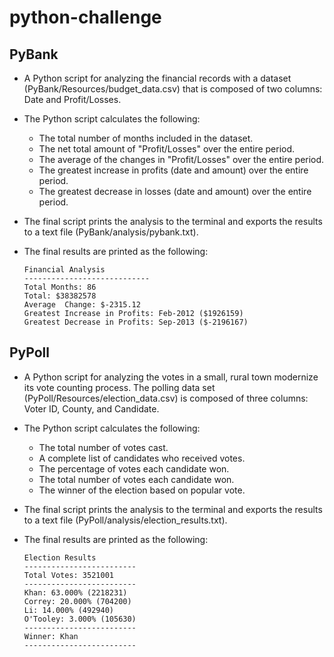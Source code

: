 # python-challenge
## PyBank
* A Python script for analyzing the financial records with a dataset (PyBank/Resources/budget_data.csv) that is composed of two columns: Date and Profit/Losses. 

* The Python script calculates the following:
  * The total number of months included in the dataset.
  * The net total amount of "Profit/Losses" over the entire period.
  * The average of the changes in "Profit/Losses" over the entire period.
  * The greatest increase in profits (date and amount) over the entire period.
  * The greatest decrease in losses (date and amount) over the entire period.

* The final script prints the analysis to the terminal and exports the results to a text file (PyBank/analysis/pybank.txt).

* The final results are printed as the following:
    ```
    Financial Analysis
    ----------------------------
    Total Months: 86
    Total: $38382578
    Average  Change: $-2315.12
    Greatest Increase in Profits: Feb-2012 ($1926159)
    Greatest Decrease in Profits: Sep-2013 ($-2196167)
    ```


## PyPoll
* A Python script for analyzing the votes in a small, rural town modernize its vote counting process. The polling data set (PyPoll/Resources/election_data.csv) is composed of three columns: Voter ID, County, and Candidate. 

* The Python script calculates the following:
  * The total number of votes cast.
  * A complete list of candidates who received votes.
  * The percentage of votes each candidate won.
  * The total number of votes each candidate won.
  * The winner of the election based on popular vote.

* The final script prints the analysis to the terminal and exports the results to a text file (PyPoll/analysis/election_results.txt).

* The final results are printed as the following:
    ```
    Election Results
    -------------------------
    Total Votes: 3521001
    -------------------------
    Khan: 63.000% (2218231)
    Correy: 20.000% (704200)
    Li: 14.000% (492940)
    O'Tooley: 3.000% (105630)
    -------------------------
    Winner: Khan
    -------------------------
    ```